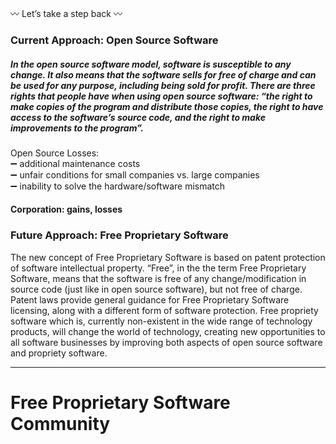 :wavy_dash: Let’s take a step back :wavy_dash:

### Current Approach: Open Source Software 
##### In the open source software model, software is susceptible to any change. It also means that the software sells for free of charge and can be used for any purpose, including being sold for profit. There are three rights that people have when using open source software: “the right to make copies of the program and distribute those copies, the right to have access to the software’s source code, and the right to make improvements to the program”. #####
  
Open Source Losses:  
:heavy_minus_sign: additional maintenance costs  
:heavy_minus_sign: unfair conditions for small companies vs. large companies  
:heavy_minus_sign: inability to solve the hardware/software mismatch  
  

#### Corporation: gains, losses

### Future Approach: Free Proprietary Software 
The new concept of Free Proprietary Software is based on patent protection of software intellectual property. “Free”, in the the term Free Proprietary Software, means that the software is free of any change/modification in source code (just like in open source software), but not free of charge. Patent laws provide general guidance for Free Proprietary Software licensing, along with a different form of software protection. Free propriety software which is, currently non-existent in the wide range of technology products, will change the world of technology, creating new opportunities to all software businesses by improving both aspects of open source software and propriety software. 

***
# Free Proprietary Software Community
